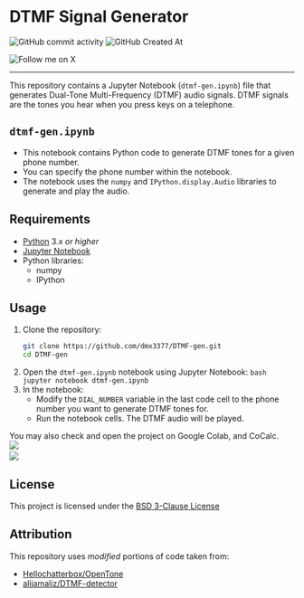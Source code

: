 # DTMF Signal Generator
![GitHub commit activity](https://img.shields.io/github/commit-activity/w/dmx3377/dtmf-gen?style=for-the-badge)
![GitHub Created At](https://img.shields.io/github/created-at/dmx3377/dtmf-gen?style=for-the-badge)
<!-- For later use?? ![GitHub Downloads](https://img.shields.io/github/downloads/dmx3377/dtmf-gen/total?style=for-the-badge) -->
![Follow me on X](https://img.shields.io/badge/Follow_me-on_X-black?style=for-the-badge&logo=x&link=https%3A%2F%2Fx.com%2Fdmx3377)

___


This repository contains a Jupyter Notebook (`dtmf-gen.ipynb`) file that generates Dual-Tone Multi-Frequency (DTMF) audio signals. DTMF signals are the tones you hear when you press keys on a telephone.

##  `dtmf-gen.ipynb`

* This notebook contains Python code to generate DTMF tones for a given phone number.
* You can specify the phone number within the notebook.
* The notebook uses the  `numpy`  and  `IPython.display.Audio`  libraries to generate and play the audio.

##  Requirements

* [Python](https://www.python.org/) 3.x *or higher*
* [Jupyter Notebook](https://jupyter.org/)
* Python libraries:
    * numpy
    * IPython

##  Usage

1.  Clone the repository:
    ```bash
    git clone https://github.com/dmx3377/DTMF-gen.git
    cd DTMF-gen
    ```
2.  Open the  `dtmf-gen.ipynb`  notebook using Jupyter Notebook:
    `bash
    jupyter notebook dtmf-gen.ipynb
    `
3.  In the notebook:
    * Modify the  `DIAL_NUMBER`  variable in the last code cell to the phone number you want to generate DTMF tones for.
    * Run the notebook cells. The DTMF audio will be played.
  
You may also check and open the project on Google Colab, and CoCalc.
</br>
<a href="https://colab.research.google.com/github/dmx3377/DTMF-gen/blob/master/DTMF-gen.ipynb" target="_blank"><img src="https://colab.research.google.com/assets/colab-badge.svg"></img><a>
</br>
<a href="https://cocalc.com/share/public_paths/a735dc15240e1edf2d423ca43d5966f4aa089331" target="_blank"><img src="https://img.shields.io/badge/Open_in-CoCalc-blue"></a>
##  License

This project is licensed under the [BSD 3-Clause License](LICENSE)

## Attribution
This repository uses *modified* portions of code taken from:
* [Hellochatterbox/OpenTone](https://github.com/HelloChatterbox/OpenTone)
* [alijamaliz/DTMF-detector](https://github.com/alijamaliz/DTMF-detector)

